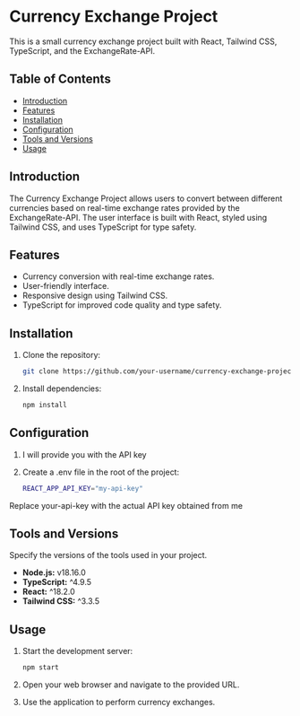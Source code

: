 # Currency Exchange Project

This is a small currency exchange project built with React, Tailwind CSS, TypeScript, and the ExchangeRate-API.

## Table of Contents

- [Introduction](#introduction)
- [Features](#features)
- [Installation](#installation)
- [Configuration](#configuration)
- [Tools and Versions](#tools-and-versions)
- [Usage](#usage)

## Introduction

The Currency Exchange Project allows users to convert between different currencies based on real-time exchange rates provided by the ExchangeRate-API. The user interface is built with React, styled using Tailwind CSS, and uses TypeScript for type safety.

## Features

- Currency conversion with real-time exchange rates.
- User-friendly interface.
- Responsive design using Tailwind CSS.
- TypeScript for improved code quality and type safety.


## Installation

1. Clone the repository:

   ```bash
   git clone https://github.com/your-username/currency-exchange-project.git

2. Install dependencies:

    ```bash
   npm install

## Configuration

1. I will provide you with the API key
2. Create a .env file in the root of the project:

    ```bash
   REACT_APP_API_KEY="my-api-key"

Replace your-api-key with the actual API key obtained from me

## Tools and Versions

Specify the versions of the tools used in your project.

- **Node.js:** v18.16.0
- **TypeScript:** ^4.9.5
- **React:** ^18.2.0
- **Tailwind CSS:** ^3.3.5


## Usage

1. Start the development server:

    ```bash
   npm start
   
2. Open your web browser and navigate to the provided URL.

3. Use the application to perform currency exchanges.





